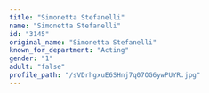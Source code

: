 ```yaml
---
title: "Simonetta Stefanelli"
name: "Simonetta Stefanelli"
id: "3145"
original_name: "Simonetta Stefanelli"
known_for_department: "Acting"
gender: "1"
adult: "false"
profile_path: "/sVDrhgxuE6SHnj7q07OG6ywPUYR.jpg"
---
```

